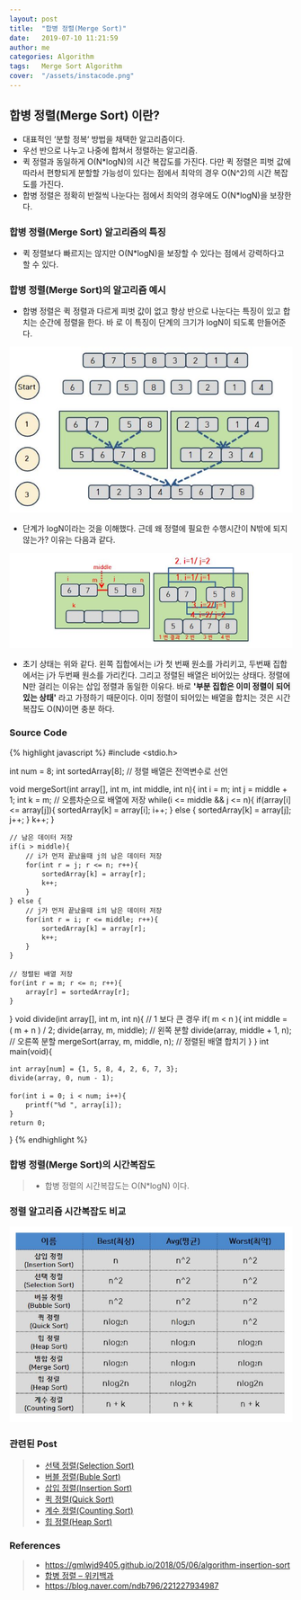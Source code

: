 ```yaml
---
layout: post
title:  "합병 정렬(Merge Sort)"
date:   2019-07-10 11:21:59
author: me
categories: Algorithm
tags:	Merge Sort Algorithm
cover:  "/assets/instacode.png"
---
```


## 합병 정렬(Merge Sort) 이란?
* 대표적인 ‘분할 정복‘ 방법을 채택한 알고리즘이다.
* 우선 반으로 나누고 나중에 합쳐서 정렬하는 알고리즘.
* 퀵 정렬과 동일하게 O(N*logN)의 시간 복잡도를 가진다. 다만 퀵 정렬은 피벗 값에 따라서 편향되게 분할할 가능성이 있다는 점에서 최악의 경우 O(N^2)의 시간 복잡도를 가진다. 
* 합병 정렬은 정확히 반절씩 나눈다는 점에서 최악의 경우에도 O(N*logN)을 보장한다.


### 합병 정렬(Merge Sort) 알고리즘의 특징
* 퀵 정렬보다 빠르지는 않지만 O(N*logN)을 보장할 수 있다는 점에서 강력하다고 할 수 있다.



### 합병 정렬(Merge Sort)의 알고리즘 예시
* 합병 정렬은 퀵 정렬과 다르게 피벗 값이 없고 항상 반으로 나눈다는 특징이 있고 합치는 순간에 정렬을 한다.
바 로 이 특징이 단계의 크기가 logN이 되도록 만들어준다.
<a href="/assets/images/algorithm/sort/mergesort1.JPG" data-lightbox="falcon9-large" data-title="Check out the image">
  <img src="/assets/images/algorithm/sort/mergesort1.JPG" title="Check out the image">
</a>

* 단계가 logN이라는 것을 이해했다. 근데 왜 정렬에 필요한 수행시간이 N밖에 되지 않는가? 이유는 다음과 같다.
<a href="/assets/images/algorithm/sort/mergesort2.JPG" data-lightbox="falcon9-large" data-title="Check out the image">
  <img src="/assets/images/algorithm/sort/mergesort2.JPG" title="Check out the image">
</a>

* 초기 상태는 위와 같다. 왼쪽 집합에서는 i가 첫 번째 원소를 가리키고, 두번째 집합에서는 j가 두번째 원소를 가리킨다. 그리고 정렬된 배열은 비어있는 상태다. 정렬에 N만 걸리는 이유는 삽입 정렬과 동일한 이유다. 바로 <strong>'부분 집합은 이미 정렬이 되어 있는 상태'</strong> 라고 가정하기 때문이다. 이미 정렬이 되어있는 배열을 합치는 것은 시간 복잡도 O(N)이면 충분 하다.

### Source Code

{% highlight javascript %}
#include <stdio.h>

int num = 8;
int sortedArray[8]; // 정렬 배열은 전역변수로 선언 

void mergeSort(int array[], int m, int middle, int n){
	int i = m;
	int j = middle + 1;
	int k = m;
	// 오름차순으로 배열에 저장 
	while(i <= middle && j <= n){
		if(array[i] <= array[j]){
			sortedArray[k] = array[i];
			i++;
		} else {
			sortedArray[k] = array[j];
			j++;
		}
		k++;
	}
	
	// 남은 데이터 저장
	if(i > middle){
		// i가 먼저 끝났을때 j의 남은 데이터 저장 
		for(int r = j; r <= n; r++){
			sortedArray[k] = array[r];
			k++;
		}
	} else {
		// j가 먼저 끝났을때 i의 남은 데이터 저장
		for(int r = i; r <= middle; r++){
			sortedArray[k] = array[r];
			k++;
		}
	}
	
	// 정렬된 배열 저장
	for(int r = m; r <= n; r++){
		array[r] = sortedArray[r];
	} 
} 
void divide(int array[], int m, int n){
	// 1 보다 큰 경우 
	if( m < n ){ 
		int middle = ( m + n ) / 2;
		divide(array, m, middle);  // 왼쪽 분할 
		divide(array, middle + 1, n); // 오른쪽 분할
		mergeSort(array, m, middle, n); // 정렬된 배열 합치기 
	}
}
int main(void){
	
	int array[num] = {1, 5, 8, 4, 2, 6, 7, 3};
	divide(array, 0, num - 1);
	
	for(int i = 0; i < num; i++){
		printf("%d ", array[i]);
	}
	return 0;
}
{% endhighlight %}
### 합병 정렬(Merge Sort)의 시간복잡도
>
> * 합병 정렬의 시간복잡도는 O(N*logN) 이다.
>

### 정렬 알고리즘 시간복잡도 비교

<a href="/assets/images/algorithm/sort/sorting_bigo_comp.JPG" data-lightbox="falcon9-large" data-title="Check out the image">
  <img src="/assets/images/algorithm/sort/sorting_bigo_comp.JPG" title="Check out the image">
</a>


### 관련된 Post
> * <a href="https://doorisopen.github.io/sort/2019/07/09/selectionsort.html">선택 정렬(Selection Sort)<a>
> * <a href="https://doorisopen.github.io/sort/2019/07/10/bubblesort.html">버블 정렬(Buble Sort)<a>
> * <a href="https://doorisopen.github.io/sort/2019/07/10/insertionsort.html">삽입 정렬(Insertion Sort)<a>
> * <a href="https://doorisopen.github.io/sort/2019/07/10/quicksort.html">퀵 정렬(Quick Sort)<a>
> * <a href="https://doorisopen.github.io/sort/2019/07/17/countingsort.html">계수 정렬(Counting Sort)<a>
> * <a href="https://doorisopen.github.io/sort/2019/07/17/heapsort.html">힙 정렬(Heap Sort)<a>


### References
> * <a href="https://gmlwjd9405.github.io/2018/05/06/algorithm-insertion-sort.html">https://gmlwjd9405.github.io/2018/05/06/algorithm-insertion-sort<a>
> * <a href="https://ko.wikipedia.org/wiki/%ED%95%A9%EB%B3%91_%EC%A0%95%EB%A0%AC">합병 정렬 – 위키백과<a>
> * <a href="https://blog.naver.com/ndb796/221227934987">https://blog.naver.com/ndb796/221227934987<a>
